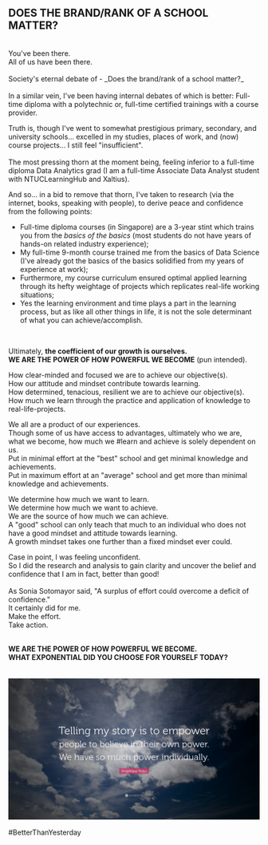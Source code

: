 ## DOES THE BRAND/RANK OF A SCHOOL MATTER?
<br/>
You've been there.<br/>
All of us have been there.<br/><br/>
Society's eternal debate of - _Does the brand/rank of a school matter?_ <br/><br/>
In a similar vein, I've been having internal debates of which is better: Full-time diploma with a polytechnic or, full-time certified trainings with a course provider.<br/>

Truth is, though I've went to somewhat prestigious primary, secondary, and university schools... excelled in my studies, places of work, and (now) course projects... I still feel "insufficient".<br/><br/>
The most pressing thorn at the moment being, feeling inferior to a full-time diploma Data Analytics grad (I am a full-time Associate Data Analyst student with NTUCLearningHub and Xaltius).<br/>

And so... in a bid to remove that thorn, I've taken to research (via the internet, books, speaking with people), to derive peace and confidence from the following points:<br/>
* Full-time diploma courses (in Singapore) are a 3-year stint which trains you from the _basics of the basics_ (most students do not have years of hands-on related industry experience);
* My full-time 9-month course trained me from the basics of Data Science (I've already got the basics of the basics solidified from my years of experience at work);
* Furthermore, my course curriculum ensured optimal applied learning through its hefty weightage of projects which replicates real-life working situations;
* Yes the learning environment and time plays a part in the learning process, but as like all other things in life, it is not the sole determinant of what you can achieve/accomplish.
<br/>

Ultimately, **the coefficient of our growth is ourselves.**<br/>
**WE ARE THE POWER OF HOW POWERFUL WE BECOME** (pun intended).<br/>

How clear-minded and focused we are to achieve our objective(s).<br/>
How our attitude and mindset contribute towards learning.<br/>
How determined, tenacious, resilient we are to achieve our objective(s).<br/>
How much we learn through the practice and application of knowledge to real-life-projects.<br/>
 
We all are a product of our experiences. <br/>
Though some of us have access to advantages, ultimately who we are, what we become, how much we #learn and achieve is solely dependent on us.<br/>
Put in minimal effort at the "best" school and get minimal knowledge and achievements.<br/>
Put in maximum effort at an "average" school and get more than minimal knowledge and achievements.<br/>

We determine how much we want to learn.<br/>
We determine how much we want to achieve.<br/>
We are the source of how much we can achieve.<br/>
A "good" school can only teach that much to an individual who does not have a good mindset and attitude towards learning.<br/>
A growth mindset takes one further than a fixed mindset ever could.<br/>

Case in point, I was feeling unconfident.<br/>
So I did the research and analysis to gain clarity and uncover the belief and confidence that I am in fact, better than good!<br/><br/>
As Sonia Sotomayor said, "A surplus of effort could overcome a deficit of confidence." <br/>It certainly did for me.<br/>
Make the effort. <br/>
Take action.<br/><br/>

**WE ARE THE POWER OF HOW POWERFUL WE BECOME.<br/>
WHAT EXPONENTIAL DID YOU CHOOSE FOR YOURSELF TODAY?**<br/>
<br/><br/>
<img src="my_articles/images/Telling my story to empower.jpg">

#BetterThanYesterday
